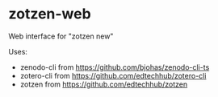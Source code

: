 # zotzen-web

Web interface for "zotzen new"

Uses:
- zenodo-cli from https://github.com/bjohas/zenodo-cli-ts
- zotero-cli from https://github.com/edtechhub/zotero-cli
- zotzen from https://github.com/edtechhub/zotzen

